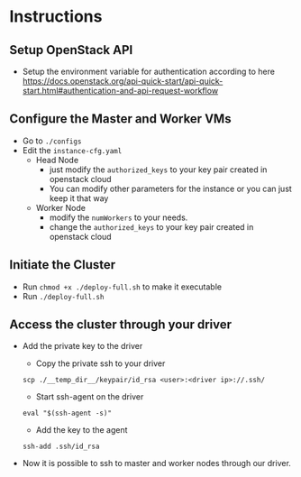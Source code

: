 # Instructions

## Setup OpenStack API

- Setup the environment variable for authentication according to here https://docs.openstack.org/api-quick-start/api-quick-start.html#authentication-and-api-request-workflow

## Configure the Master and Worker VMs

- Go to `./configs`
- Edit the `instance-cfg.yaml`
  - Head Node
    - just modify the `authorized_keys` to your key pair created in openstack cloud
    - You can modify other parameters for the instance or you can just keep it that way
  - Worker Node
    - modify the `numWorkers` to your needs.
    - change the `authorized_keys` to your key pair created in openstack cloud

## Initiate the Cluster

- Run `chmod +x ./deploy-full.sh` to make it executable
- Run `./deploy-full.sh`

## Access the cluster through your driver

- Add the private key to the driver
  - Copy the private ssh to your driver

  `scp ./__temp_dir__/keypair/id_rsa <user>:<driver ip>://.ssh/`
  
  - Start ssh-agent on the driver
  
  `eval "$(ssh-agent -s)"`

  - Add the key to the agent

  `ssh-add .ssh/id_rsa`
- Now it is possible to ssh to master and worker nodes through our driver.
